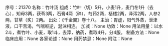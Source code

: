 序号：21370
名称：竹叶汤
组成：竹叶（切）5升，小麦1升，麦门冬1升（去心），知母3两，茯苓3两，石膏4两（碎），芍药2两，栝楼2两，泽泻2两，人参2两，甘草（炙）2两。
出处：《千金翼》卷十八。
主治：胃虚，阳气外蒸，泄津液，口干苦渴，气喘呕逆，涎沫相连。
加减：None
功效：None
用法用量：以水2斗，煮竹叶、小麦，取1斗，去滓，纳药，煮取4升，分4服。
制备方法：None
临床应用：None
各家论述：None
用药禁忌：None
附注：None
